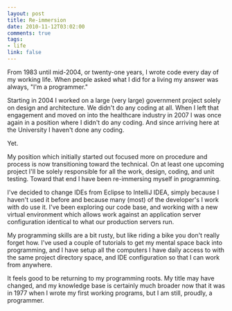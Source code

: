 ```yaml
--- 
layout: post
title: Re-immersion
date: 2010-11-12T03:02:00
comments: true
tags:
- life
link: false
---
```

From 1983 until mid-2004, or twenty-one years, I wrote code every day of my working life. When people asked what I did for a living my answer was always, "I'm a programmer."

Starting in 2004 I worked on a large (very large) government project solely on design and architecture. We didn't do any coding at all. When I left that engagement and moved on into the healthcare industry in 2007 I was once again in a position where I didn't do any coding. And since arriving here at the University I haven't done any coding.

Yet.

My position which initially started out focused more on procedure and process is now transitioning toward the technical. On at least one upcoming project I'll be solely responsible for all the work, design, coding, and unit testing. Toward that end I have been re-immersing myself in programming.

I've decided to change IDEs from Eclipse to IntelliJ IDEA, simply because I haven't used it before and because many (most) of the developer's I work with do use it. I've been exploring our code base, and working with a new virtual environment which allows work against an application server configuration identical to what our production servers run.

My programming skills are a bit rusty, but like riding a bike you don't really forget how. I've used a couple of tutorials to get my mental space back into programming, and I have setup all the computers I have daily access to with the same project directory space, and IDE configuration so that I can work from anywhere.

It feels good to be returning to my programming roots. My title may have changed, and my knowledge base is certainly much broader now that it was in 1977 when I wrote my first working programs, but I am still, proudly, a programmer.
